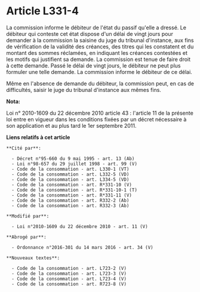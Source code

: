 # Article L331-4

La commission informe le débiteur de l'état du passif qu'elle a dressé. Le débiteur qui conteste cet état dispose d'un délai
de vingt jours pour demander à la commission la saisine du juge du tribunal d'instance, aux fins de vérification de la
validité des créances, des titres qui les constatent et du montant des sommes réclamées, en indiquant les créances contestées
et les motifs qui justifient sa demande. La commission est tenue de faire droit à cette demande. Passé le délai de vingt
jours, le débiteur ne peut plus formuler une telle demande. La commission informe le débiteur de ce délai. 

Même en l'absence de demande du débiteur, la commission peut, en cas de difficultés, saisir le juge du tribunal d'instance
aux mêmes fins.

**Nota:**

Loi n° 2010-1609 du 22 décembre 2010 article 43 : l'article 11 de la présente loi entre en vigueur dans les conditions fixées
par un décret nécessaire à son application et au plus tard le 1er septembre 2011.

**Liens relatifs à cet article**

	**Cité par**:

	  - Décret n°95-660 du 9 mai 1995 - art. 13 (Ab)
	  - Loi n°98-657 du 29 juillet 1998 - art. 99 (V)
	  - Code de la consommation - art. L330-1 (VT)
	  - Code de la consommation - art. L332-5 (VD)
	  - Code de la consommation - art. L334-5 (VD)
	  - Code de la consommation - art. R*331-10 (V)
	  - Code de la consommation - art. R*331-10-1 (T)
	  - Code de la consommation - art. R*331-11 (V)
	  - Code de la consommation - art. R332-2 (Ab)
	  - Code de la consommation - art. R332-3 (Ab)

	**Modifié par**:

	  - Loi n°2010-1609 du 22 décembre 2010 - art. 11 (V)

	**Abrogé par**:

	  - Ordonnance n°2016-301 du 14 mars 2016 - art. 34 (V)

	**Nouveaux textes**:

	  - Code de la consommation - art. L723-2 (V)
	  - Code de la consommation - art. L723-3 (V)
	  - Code de la consommation - art. L723-4 (V)
	  - Code de la consommation - art. R723-8 (V)
